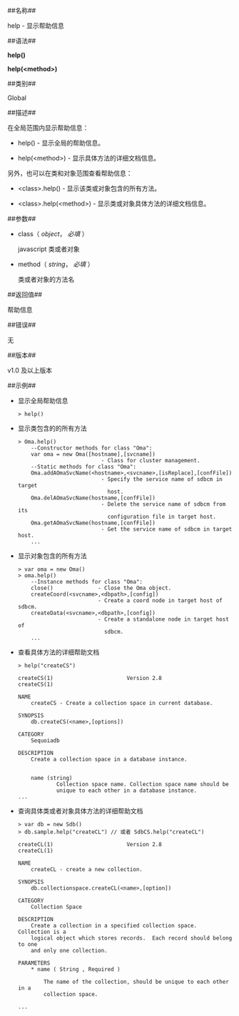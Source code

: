 ##名称##

help - 显示帮助信息

##语法##

**help()**

**help(\<method\>)**

##类别##

Global

##描述##

在全局范围内显示帮助信息：

* help() - 显示全局的帮助信息。

* help(\<method\>) - 显示具体方法的详细文档信息。

另外，也可以在类和对象范围查看帮助信息：

* \<class\>.help() - 显示该类或对象包含的所有方法。

* \<class\>.help(\<method\>) - 显示类或对象具体方法的详细文档信息。

##参数##

* class（ *object*， *必填* ）

	javascript 类或者对象

* method（ *string*， *必填* ）

	类或者对象的方法名

##返回值##

帮助信息

##错误##

无

##版本##

v1.0 及以上版本

##示例##

- 显示全局帮助信息

	```lang-javascript
	> help()
 	```

- 显示类包含的的所有方法

	```lang-javascript
	> Oma.help()
   		--Constructor methods for class "Oma":
   		var oma = new Oma([hostname],[svcname])
                              - Class for cluster management.
   		--Static methods for class "Oma":
   		Oma.addAOmaSvcName(<hostname>,<svcname>,[isReplace],[confFile])
                              - Specify the service name of sdbcm in target
                                host.
   		Oma.delAOmaSvcName(hostname,[confFile])
                              - Delete the service name of sdbcm from its
                                configuration file in target host.
   		Oma.getAOmaSvcName(hostname,[confFile])
                              - Get the service name of sdbcm in target host.
		...
 	```

- 显示对象包含的所有方法

	```lang-javascript
	> var oma = new Oma()
	> oma.help()
   		--Instance methods for class "Oma":
	   	close()              - Close the Oma object.
   		createCoord(<svcname>,<dbpath>,[config])
                             - Create a coord node in target host of sdbcm.
   		createData(<svcname>,<dbpath>,[config])
                             - Create a standalone node in target host of
                               sdbcm.
		...
 	```


- 查看具体方法的详细帮助文档

	```lang-javascript
	> help("createCS")

	createCS(1)                       Version 2.8                      createCS(1)

	NAME
       	createCS - Create a collection space in current database.

	SYNOPSIS
       	db.createCS(<name>,[options])

	CATEGORY
       	Sequoiadb

	DESCRIPTION
       	Create a collection space in a database instance.


       	name (string)
              	Collection space name. Collection space name should be
              	unique to each other in a database instance.
	...
 	```

- 查询具体类或者对象具体方法的详细帮助文档

	```lang-javascript
	> var db = new Sdb()
	> db.sample.help("createCL") // 或者 SdbCS.help("createCL")

	createCL(1)                       Version 2.8                      createCL(1)

	NAME
       	createCL - create a new collection.

	SYNOPSIS
       	db.collectionspace.createCL(<name>,[option])

	CATEGORY
       	Collection Space

	DESCRIPTION
       	Create a collection in a specified collection space.  Collection is a
       	logical object which stores records.  Each record should belong to one
       	and only one collection.

	PARAMETERS
       	* name ( String , Required )

         	The name of the collection, should be unique to each other in a
         	collection space.

	...
 	```
